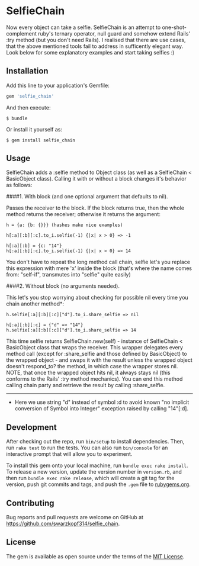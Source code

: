 # SelfieChain

Now every object can take a selfie. SelfieChain is an attempt to one-shot-complement ruby's ternary operator, null guard and somehow extend Rails' :try method (but you don't need Rails). I realised that there are use cases, that the above mentioned tools fail to address in sufficently elegant way. Look below for some explanatory examples and start taking selfies :)

## Installation

Add this line to your application's Gemfile:

```ruby
gem 'selfie_chain'
```

And then execute:

    $ bundle

Or install it yourself as:

    $ gem install selfie_chain

## Usage

SelfieChain adds a :selfie method to Object class (as well as a SelfieChain < BasicObject class). Calling it with or without a block changes it's behavior as follows:

####1. With block (and one optional argument that defaults to nil). 

Passes the receiver to the block. If the block returns true, then the whole method returns the receiver; otherwise it returns the argument:

	h = {a: {b: {}}} (hashes make nice examples)
	
	h[:a][:b][:c].to_i.selfie(-1) {|x| x > 0} => -1 
	
	h[:a][:b] = {c: "14"}
	h[:a][:b][:c].to_i.selfie(-1) {|x| x > 0} => 14

You don't have to repeat the long method call chain, selfie let's you replace this expression with mere 'x' inside the block (that's where the name comes from: "self-if", transmutes into "selfie" quite easily)

####2. Without block (no arguments needed).

This let's you stop worrying about checking for possible nil every time you chain another method*:

	h.selfie[:a][:b][:c]["d"].to_i.share_selfie => nil

	h[:a][:b][:c] = {"d" => "14"}
	h.selfie[:a][:b][:c]["d"].to_i.share_selfie => 14

This time selfie returns SelfieChain.new(self) - instance of SelfieChain < BasicObject class that wraps the receiver. This wrapper delegates every method call (except for :share_selfie and those defined by BasicObject)
to the wrapped object - and swaps it with the result unless the wrapped object doesn't respond_to? the method, in which case the wrapper stores nil. NOTE, that once the wrapped object hits nil, it always stays nil (this conforms to the Rails' :try method mechanics). You can end this method calling chain party and retrieve the result by calling :share_selfie.

________________________________
* Here we use string "d" instead of symbol :d to avoid known "no implicit conversion of Symbol into Integer" exception raised by calling "14"[:d].

## Development

After checking out the repo, run `bin/setup` to install dependencies. Then, run `rake test` to run the tests. You can also run `bin/console` for an interactive prompt that will allow you to experiment.
														
To install this gem onto your local machine, run `bundle exec rake install`. To release a new version, update the version number in `version.rb`, and then run `bundle exec rake release`, which will create a git tag for the version, push git commits and tags, and push the `.gem` file to [rubygems.org](https://rubygems.org).

## Contributing

Bug reports and pull requests are welcome on GitHub at https://github.com/swarzkopf314/selfie_chain.

## License

The gem is available as open source under the terms of the [MIT License](http://opensource.org/licenses/MIT).
